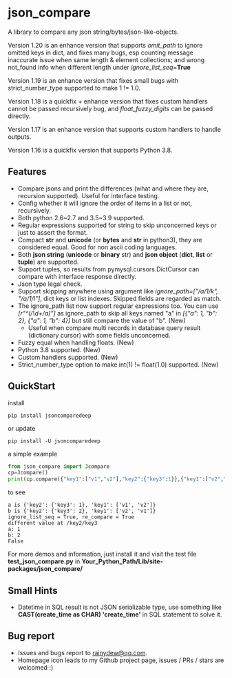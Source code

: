 # json_compare

A library to compare any json string/bytes/json-like-objects.

Version 1.20 is an enhance version that supports *omit_path* to ignore omitted keys in dict, and fixes many bugs, esp counting message inaccurate issue when same length & element collections; and wrong not_found info when different length under *ignore_list_seq*=**True**

Version 1.19 is an enhance version that fixes small bugs with strict_number_type supported to make <int> 1 != <float> 1.0.

Version 1.18 is a quickfix + enhance version that fixes custom handlers cannot be passed recursively bug, and *float_fuzzy_digits* can be passed directly.

Version 1.17 is an enhance version that supports custom handlers to handle outputs.

Version 1.16 is a quickfix version that supports Python 3.8.

## Features

* Compare jsons and print the differences (what and where they are, recursion supported). Useful for interface testing.
* Config whether it will ignore the order of items in a list or not, recursively.
* Both python 2.6~2.7 and 3.5~3.9 supported.
* Regular expressions supported for string to skip unconcerned keys or just to assert the format.
* Compact **str** and **unicode** (or **bytes** and **str** in python3), they are considered equal. Good for non ascii coding languages.
* Both **json string** (**unicode** or **binary** str) and **json object** (**dict**, **list** or **tuple**) are supported.
* Support tuples, so results from pymysql.cursors.DictCursor can compare with interface response directly.
* Json type legal check.
* Support skipping anywhere using argument like *ignore_path=["/a/1/k", "/a/1/l"]*, dict keys or list indexes. Skipped fields are regarded as match.
* The ignore_path list now support regular expressions too. You can use *[r"^(/\d+/a)"]* as ignore_path to skip all keys named "a" in *[{"a": 1, "b": 2}, {"a": 1, "b": 4}]* but still compare the value of "b". (New)
  * Useful when compare multi records in database query result (dictionary cursor) with some fields unconcerned.
* Fuzzy equal when handling floats. (New)
* Python 3.8 supported. (New)
* Custom handlers supported. (New)
* Strict_number_type option to make int(1) != float(1.0) supported. (New)

## QuickStart

install

```shell
pip install jsoncomparedeep
```

or update

```shell
pip install -U jsoncomparedeep
```

a simple example

```python
from json_compare import Jcompare
cp=Jcompare()
print(cp.compare({"key1":["v1","v2"],"key2":{"key3":1}},{"key1":["v2","v1"],"key2":{"key3":2}}))
```

to see

```
a is {'key2': {'key3': 1}, 'key1': ['v1', 'v2']}
b is {'key2': {'key3': 2}, 'key1': ['v2', 'v1']}
ignore_list_seq = True, re_compare = True
different value at /key2/key3
a: 1
b: 2
False
```

For more demos and information, just install it and visit the test file **test_json_compare.py** in **Your_Python_Path/Lib/site-packages/json_compare/**

## Small Hints

* Datetime in SQL result is not JSON serializable type, use something like **CAST(create_time as CHAR) 'create_time'** in SQL statement to solve it.

## Bug report

* Issues and bugs report to rainydew@qq.com.
* Homepage icon leads to my Github project page, issues / PRs / stars are welcomed :)
